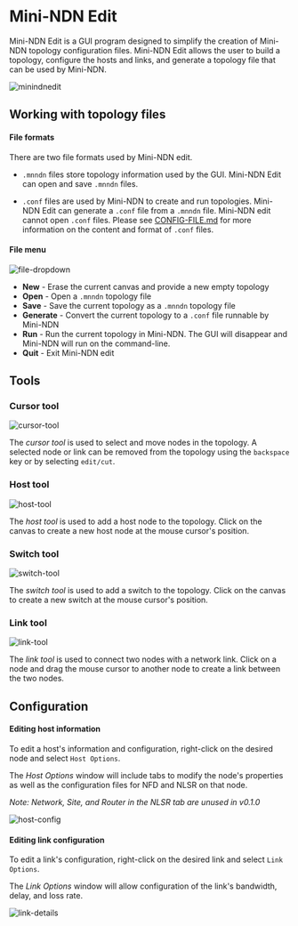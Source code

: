 Mini-NDN Edit
=============

Mini-NDN Edit is a GUI program designed to simplify the creation of Mini-NDN topology
configuration files. Mini-NDN Edit allows the user to build a topology, configure the hosts and
links, and generate a topology file that can be used by Mini-NDN.

![minindnedit](img/gui/minindnedit.png)

## Working with topology files

#### File formats

There are two file formats used by Mini-NDN edit.

* `.mnndn` files store topology information used by the GUI. Mini-NDN Edit can open and
save `.mnndn` files.

* `.conf` files are used by Mini-NDN to create and run topologies. Mini-NDN Edit can generate a
`.conf` file from a `.mnndn` file. Mini-NDN edit cannot open `.conf` files. Please see
[CONFIG-FILE.md](CONFIG.md) for more information on the content and format of `.conf` files.

#### File menu

![file-dropdown](img/gui/file-dropdown.png)

* **New** - Erase the current canvas and provide a new empty topology
* **Open** - Open a `.mnndn` topology file
* **Save** - Save the current topology as a `.mnndn` topology file
* **Generate** - Convert the current topology to a `.conf` file runnable by Mini-NDN
* **Run** - Run the current topology in Mini-NDN. The GUI will disappear and Mini-NDN will run on the command-line.
* **Quit** - Exit Mini-NDN edit

## Tools

### Cursor tool
![cursor-tool](img/gui/cursor-tool.png)

The *cursor tool* is used to select and move nodes in the topology. A selected node or link can be
removed from the topology using the `backspace` key or by selecting `edit/cut`.

### Host tool
![host-tool](img/gui/host-tool.png)

The *host tool* is used to add a host node to the topology. Click on the canvas to create a new host
node at the mouse cursor's position.

### Switch tool
![switch-tool](img/gui/switch-tool.png)

The *switch tool* is used to add a switch to the topology. Click on the canvas to create a new
switch at the mouse cursor's position.

### Link tool
![link-tool](img/gui/link-tool.png)

The *link tool* is used to connect two nodes with a network link. Click on a node and drag the mouse
cursor to another node to create a link between the two nodes.

## Configuration

#### Editing host information

To edit a host's information and configuration, right-click on the desired node and select
`Host Options`.

The *Host Options* window will include tabs to modify the node's properties as well as the
configuration files for NFD and NLSR on that node.

*Note: Network, Site, and Router in the NLSR tab are unused in v0.1.0*

![host-config](img/gui/host-config.png)

#### Editing link configuration

To edit a link's configuration, right-click on the desired link and select `Link Options`.

The *Link Options* window will allow configuration of the link's bandwidth, delay, and loss rate.

![link-details](img/gui/link-details.png)
